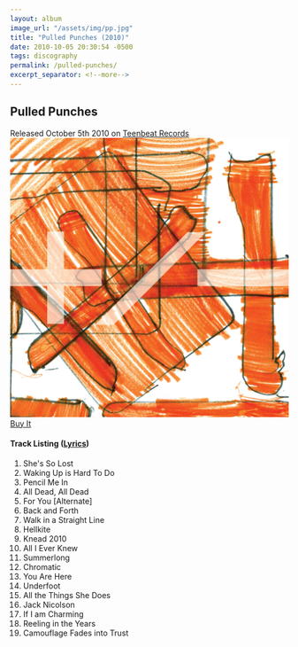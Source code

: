```yaml
---
layout: album
image_url: "/assets/img/pp.jpg"
title: "Pulled Punches (2010)"
date: 2010-10-05 20:30:54 -0500
tags: discography
permalink: /pulled-punches/
excerpt_separator: <!--more-->
---
```


<!--more-->

## Pulled Punches

<div id="release-info">
    Released October 5th 2010 on <a href="https://teenbeat.net">Teenbeat Records</a>
</div>

<div id="container">
    <div id="artwork">
        <a href="/assets/img/pp.jpg" alt="Full res version"><img src="/assets/img/pp.jpg"/></a>
        <div id="buy-album-btn">
            <div class="button-sm">
                <a href="/store/#pulled-punches">Buy It</a>
            </div>
        </div>
    </div>
    <div id="tracklist">
        <h4>Track Listing (<a href="/lyrics/#pulled-punches-album">Lyrics</a>)</h4>
        <ol>
            <li>She's So Lost</li>
            <li>Waking Up is Hard To Do</li>
            <li>Pencil Me In</li>
            <li>All Dead, All Dead</li>
            <li>For You [Alternate]</li>
            <li>Back and Forth</li>
            <li>Walk in a Straight Line</li>
            <li>Hellkite</li>
            <li>Knead 2010</li>
            <li>All I Ever Knew</li>
            <li>Summerlong</li>
            <li>Chromatic</li>
            <li>You Are Here</li>
            <li>Underfoot</li>
            <li>All the Things She Does</li>
            <li>Jack Nicolson</li>
            <li>If I am Charming</li>
            <li>Reeling in the Years</li>
            <li>Camouflage Fades into Trust</li>
        </ol>
    </div>
</div>
